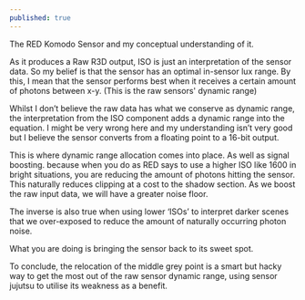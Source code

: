 ```yaml
---
published: true
---
```

The RED Komodo Sensor and my conceptual understanding of it. 



As it produces a Raw R3D output, ISO is just an interpretation of the sensor data. So my belief is that the sensor has an optimal in-sensor lux range. By this, I mean that the sensor performs best when it receives a certain amount of photons between x-y. (This is the raw sensors' dynamic range)



Whilst I don’t believe the raw data has what we conserve as dynamic range, the interpretation from the ISO component adds a dynamic range into the equation. I might be very wrong here and my understanding isn’t very good but I believe the sensor converts from a floating point to a 16-bit output.



This is where dynamic range allocation comes into place. As well as signal boosting. because when you do as RED says to use a higher ISO like 1600 in bright situations, you are reducing the amount of photons hitting the sensor. This naturally reduces clipping at a cost to the shadow section. As we boost the raw input data, we will have a greater noise floor. 



The inverse is also true when using lower ‘ISOs’ to interpret darker scenes that we over-exposed to reduce the amount of naturally occurring photon noise.



What you are doing is bringing the sensor back to its sweet spot. 



To conclude, the relocation of the middle grey point is a smart but hacky way to get the most out of the raw sensor dynamic range, using sensor jujutsu to utilise its weakness as a benefit.
